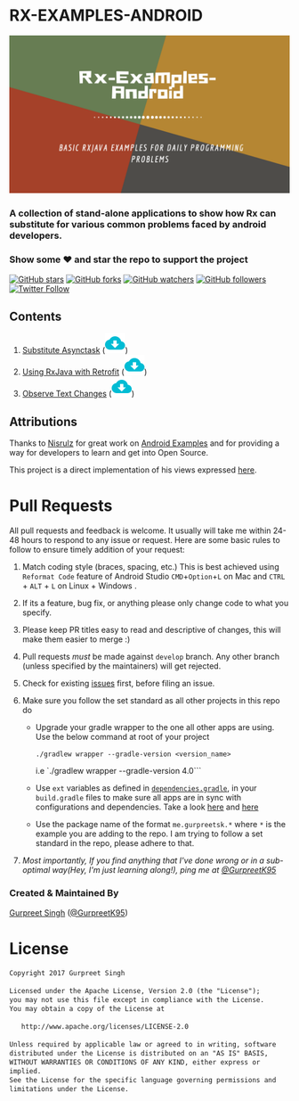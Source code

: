 # RX-EXAMPLES-ANDROID

![banner](images/banner.png)

<h3>A collection of stand-alone applications to show how Rx can substitute
for various common problems faced by android developers.</h3>

### Show some :heart: and star the repo to support the project
[![GitHub stars](https://img.shields.io/github/stars/GurpreetSK95/rx-examples-android.svg?style=social&label=Star)](https://github.com/GurpreetSK95/rx-examples-android)
[![GitHub forks](https://img.shields.io/github/forks/GurpreetSK95/rx-examples-android.svg?style=social&label=Fork)](https://github.com/GurpreetSK95/rx-examples-android/fork)
[![GitHub watchers](https://img.shields.io/github/watchers/GurpreetSK95/rx-examples-android.svg?style=social&label=Watch)](https://github.com/GurpreetSK95/rx-examples-android)
[![GitHub followers](https://img.shields.io/github/followers/GurpreetSK95.svg?style=social&label=Follow)](https://github.com/GurpreetSK95/rx-examples-android)
[![Twitter Follow](https://img.shields.io/twitter/follow/GurpreetK95.svg?style=social)](https://twitter.com/GurpreetK95)

## Contents

1. [Substitute Asynctask](https://github.com/GurpreetSK95/rx-examples-android/tree/master/SubstituteAsynctask) ([![download](images/ic_download.png)](https://kinolien.github.com/gitzip/?download=https://github.com/GurpreetSK95/rx-examples-android/tree/master/SubstituteAsynctask))
2. [Using RxJava with Retrofit](https://github.com/GurpreetSK95/rx-examples-android/tree/master/Rx%2BRetrofit) ([![download](images/ic_download.png)](https://kinolien.github.com/gitzip/?download=https://github.com/GurpreetSK95/rx-examples-android/tree/master/Rx%2BRetrofit))
3. [Observe Text Changes](https://github.com/GurpreetSK95/rx-examples-android/tree/master/EdittextChangeObserve) ([![download](images/ic_download.png)](https://kinolien.github.com/gitzip/?download=https://github.com/GurpreetSK95/rx-examples-android/tree/master/EdittextChangeObserve))

## Attributions

Thanks to [Nisrulz](https://github.com/nisrulz/android-examples) for great work on [Android Examples](https://github.com/nisrulz/android-examples) and
for providing a way for developers to learn and get into Open Source.

This project is a direct implementation of his views expressed [here](https://android.jlelse.eu/want-to-step-up-your-android-learning-game-you-need-to-read-this-first-e0cb9a7816a3).

# Pull Requests
All pull requests and feedback is welcome. It usually will take me within 24-48 hours to
respond to any issue or request. Here are some basic rules to follow to ensure timely
addition of your request:

  1. Match coding style (braces, spacing, etc.) This is best achieved using `Reformat Code` feature of Android Studio `CMD`+`Option`+`L` on Mac and `CTRL` + `ALT` + `L` on Linux + Windows .
  2. If its a feature, bug fix, or anything please only change code to what you specify.
  3. Please keep PR titles easy to read and descriptive of changes, this will make them easier to merge :)
  4. Pull requests _must_ be made against `develop` branch. Any other branch (unless specified by the maintainers) will get rejected.
  5. Check for existing [issues](https://github.com/nisrulz/android-examples/issues) first, before filing an issue.
  6. Make sure you follow the set standard as all other projects in this repo do

      * Upgrade your gradle wrapper to the one all other apps are using. Use the below command at root of your project

          ```
          ./gradlew wrapper --gradle-version <version_name>
          ```
          i.e
          `./gradlew wrapper --gradle-version 4.0```

      * Use `ext` variables as defined in [`dependencies.gradle`](/dependencies.gradle), in your `build.gradle` files to make sure all apps are in sync with configurations and dependencies. Take a look [here](/SubstituteAsynctask/app/build.gradle) and [here](/SubstituteAsynctask/build.gradle)

      * Use the package name of the format `me.gurpreetsk.*` where `*` is the example you are adding to the repo. I am trying to follow a set standard in the repo, please adhere to that.
  7. *Most importantly, If you find anything that I've done wrong or in a sub-optimal way(Hey, I'm just learning along!), ping me at [@GurpreetK95](https://www.twitter.com/GurpreetK95)*

### Created & Maintained By
[Gurpreet Singh](https://github.com/GurpreetSK95) ([@GurpreetK95](https://www.twitter.com/GurpreetK95))

License
=======

    Copyright 2017 Gurpreet Singh

    Licensed under the Apache License, Version 2.0 (the "License");
    you may not use this file except in compliance with the License.
    You may obtain a copy of the License at

       http://www.apache.org/licenses/LICENSE-2.0

    Unless required by applicable law or agreed to in writing, software
    distributed under the License is distributed on an "AS IS" BASIS,
    WITHOUT WARRANTIES OR CONDITIONS OF ANY KIND, either express or implied.
    See the License for the specific language governing permissions and
    limitations under the License.

